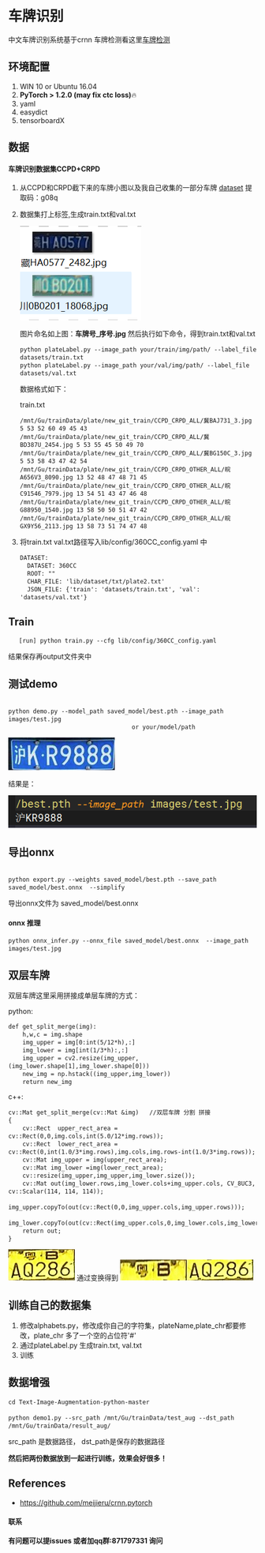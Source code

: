 # 车牌识别

中文车牌识别系统基于crnn  车牌检测看这里[车牌检测](https://github.com/we0091234/Chinese_license_plate_detection_recognition)

## 环境配置

1. WIN 10 or Ubuntu 16.04
2. **PyTorch > 1.2.0 (may fix ctc loss)**🔥
3. yaml
4. easydict
5. tensorboardX

## 数据

#### 车牌识别数据集CCPD+CRPD

1. 从CCPD和CRPD截下来的车牌小图以及我自己收集的一部分车牌 [dataset](https://pan.baidu.com/s/1xT-F3E5U3ul3o6gu6Zk94g)  提取码：g08q
2. 数据集打上标签,生成train.txt和val.txt

   ![Image text](images/tmp2E.png)

   图片命名如上图：**车牌号_序号.jpg**
   然后执行如下命令，得到train.txt和val.txt

   ```
   python plateLabel.py --image_path your/train/img/path/ --label_file datasets/train.txt
   python plateLabel.py --image_path your/val/img/path/ --label_file datasets/val.txt
   ```

   数据格式如下：

   train.txt

   ```
   /mnt/Gu/trainData/plate/new_git_train/CCPD_CRPD_ALL/冀BAJ731_3.jpg 5 53 52 60 49 45 43 
   /mnt/Gu/trainData/plate/new_git_train/CCPD_CRPD_ALL/冀BD387U_2454.jpg 5 53 55 45 50 49 70 
   /mnt/Gu/trainData/plate/new_git_train/CCPD_CRPD_ALL/冀BG150C_3.jpg 5 53 58 43 47 42 54 
   /mnt/Gu/trainData/plate/new_git_train/CCPD_CRPD_OTHER_ALL/皖A656V3_8090.jpg 13 52 48 47 48 71 45 
   /mnt/Gu/trainData/plate/new_git_train/CCPD_CRPD_OTHER_ALL/皖C91546_7979.jpg 13 54 51 43 47 46 48 
   /mnt/Gu/trainData/plate/new_git_train/CCPD_CRPD_OTHER_ALL/皖G88950_1540.jpg 13 58 50 50 51 47 42 
   /mnt/Gu/trainData/plate/new_git_train/CCPD_CRPD_OTHER_ALL/皖GX9Y56_2113.jpg 13 58 73 51 74 47 48 
   ```
3. 将train.txt  val.txt路径写入lib/config/360CC_config.yaml 中

   ```
   DATASET:
     DATASET: 360CC
     ROOT: ""
     CHAR_FILE: 'lib/dataset/txt/plate2.txt'
     JSON_FILE: {'train': 'datasets/train.txt', 'val': 'datasets/val.txt'}
   ```

## Train

```angular2html
   [run] python train.py --cfg lib/config/360CC_config.yaml
```

结果保存再output文件夹中

## 测试demo

```

python demo.py --model_path saved_model/best.pth --image_path images/test.jpg
                                   or your/model/path
```

![Image text](images/test.jpg)

结果是：

![Image text](images/result.jpg)

## 导出onnx

```

python export.py --weights saved_model/best.pth --save_path saved_model/best.onnx  --simplify

```

导出onnx文件为 saved_model/best.onnx

#### onnx 推理

```
python onnx_infer.py --onnx_file saved_model/best.onnx  --image_path images/test.jpg
```

## 双层车牌

双层车牌这里采用拼接成单层车牌的方式：

python:

```
def get_split_merge(img):
    h,w,c = img.shape
    img_upper = img[0:int(5/12*h),:]
    img_lower = img[int(1/3*h):,:]
    img_upper = cv2.resize(img_upper,(img_lower.shape[1],img_lower.shape[0]))
    new_img = np.hstack((img_upper,img_lower))
    return new_img
```

c++:

```
cv::Mat get_split_merge(cv::Mat &img)   //双层车牌 分割 拼接
{
    cv::Rect  upper_rect_area = cv::Rect(0,0,img.cols,int(5.0/12*img.rows));
    cv::Rect  lower_rect_area = cv::Rect(0,int(1.0/3*img.rows),img.cols,img.rows-int(1.0/3*img.rows));
    cv::Mat img_upper = img(upper_rect_area);
    cv::Mat img_lower =img(lower_rect_area);
    cv::resize(img_upper,img_upper,img_lower.size());
    cv::Mat out(img_lower.rows,img_lower.cols+img_upper.cols, CV_8UC3, cv::Scalar(114, 114, 114));
    img_upper.copyTo(out(cv::Rect(0,0,img_upper.cols,img_upper.rows)));
    img_lower.copyTo(out(cv::Rect(img_upper.cols,0,img_lower.cols,img_lower.rows)));
    return out;
}
```

![Image text](image/tmp55DE.png)  通过变换得到 ![Image text](image/new.jpg)

## 训练自己的数据集

1. 修改alphabets.py，修改成你自己的字符集，plateName,plate_chr都要修改，plate_chr 多了一个空的占位符'#'
2. 通过plateLabel.py 生成train.txt, val.txt
3. 训练

## 数据增强

```
cd Text-Image-Augmentation-python-master

python demo1.py --src_path /mnt/Gu/trainData/test_aug --dst_path /mnt/Gu/trainData/result_aug/
```

src_path 是数据路径， dst_path是保存的数据路径

**然后把两份数据放到一起进行训练，效果会好很多！**

## References

- https://github.com/meijieru/crnn.pytorch

#### 联系

**有问题可以提issues 或者加qq群:871797331 询问**